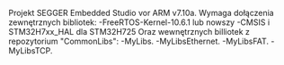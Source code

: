 Projekt SEGGER Embedded Studio vor ARM v7.10a. 
Wymaga dołączenia zewnętrznych bibliotek:
-FreeRTOS-Kernel-10.6.1 lub nowszy
-CMSIS i STM32H7xx_HAL dla STM32H725
Oraz wewnętrznych billiotek z repozytorium "CommonLibs":
-MyLibs.
-MyLibsEthernet.
-MyLibsFAT.
-MyLibsTCP.
